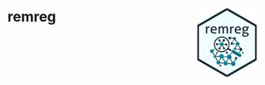 <!-- README.md is generated from README.Rmd. Please edit that file -->

# remreg <a href="https://github.com/jonathankoop/remreg"><img src="man/figures/logo.svg" align="right" height="139" /></a>

